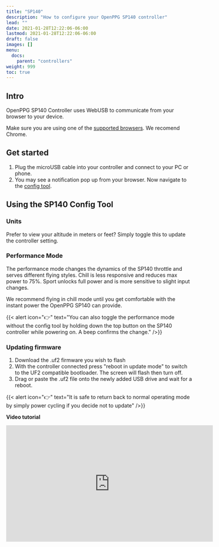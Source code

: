 ```yaml
---
title: "SP140"
description: "How to configure your OpenPPG SP140 controller"
lead: ""
date: 2021-01-28T12:22:06-06:00
lastmod: 2021-01-28T12:22:06-06:00
draft: false
images: []
menu:
  docs:
    parent: "controllers"
weight: 999
toc: true
---
```


## Intro

OpenPPG SP140 Controller uses WebUSB to communicate from your browser to your device.

Make sure you are using one of the [supported browsers](https://caniuse.com/webusb).
We recomend Chrome.

## Get started

1. Plug the microUSB cable into your controller and connect to your PC or phone.
2. You may see a notification pop up from your browser. Now navigate to the [config tool](/configurators/sp140/).

## Using the SP140 Config Tool

### Units

Prefer to view your altitude in meters or feet? Simply toggle this to update the controller setting.

### Performance Mode

The performance mode changes the dynamics of the SP140 throttle and serves different flying styles.
Chill is less responsive and reduces max power to 75%. Sport unlocks full power and is more sensitive to slight input changes.

We recommend flying in chill mode until you get comfortable with the instant power the OpenPPG SP140 can provide.

{{< alert icon="👉" text="You can also toggle the performance mode without the config tool by holding down the top button on the SP140 controller while powering on. A beep confirms the change." />}}

### Updating firmware

1. Download the .uf2 firmware you wish to flash
2. With the controller connected press "reboot in update mode" to switch to the UF2 compatible bootloader. The screen will flash then turn off.
3. Drag or paste the .uf2 file onto the newly added USB drive and wait for a reboot.

{{< alert icon="👉" text="It is safe to return back to normal operating mode by simply power cycling if you decide not to update" />}}


**Video tutorial**

<div class="video-responsive">
  <iframe width="560" height="315" src="https://www.youtube-nocookie.com/embed/MIZHTu1QIDs" title="YouTube video player" frameborder="0" allow="accelerometer; autoplay; clipboard-write; encrypted-media; gyroscope; picture-in-picture" allowfullscreen></iframe>
</div>

